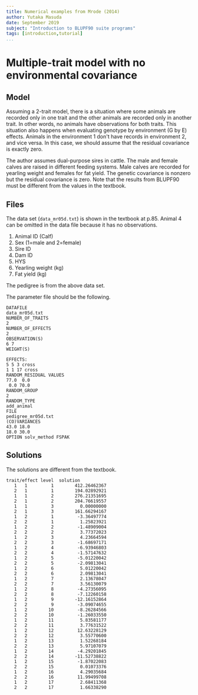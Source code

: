 ```yaml
---
title: Numerical examples from Mrode (2014)
author: Yutaka Masuda
date: September 2019
subject: "Introduction to BLUPF90 suite programs"
tags: [introduction,tutorial]
...
```


Multiple-trait model with no environmental covariance
=====================================================

Model
-----

Assuming a 2-trait model, there is a situation where some animals are recorded only in one trait
and the other animals are recorded only in another trait. In other words, no animals have
observations for both traits. This situation also happens when evaluating genotype by environment
(G by E) effects. Animals in the environment 1 don't have records in environment 2, and vice versa.
In this case, we should assume that the residual covariance is exactly zero.

The author assumes dual-purpose sires in cattle. The male and female calves are raised in
different feeding systems. Male calves are recorded for yearling weight and females for fat yield.
The genetic covariance is nonzero but the residual covariance is zero.
Note that the results from BLUPF90 must be different from the values in the textbook.


Files
-----

The data set (`data_mr05d.txt`) is shown in the textbook at p.85.
Animal 4 can be omitted in the data file because it has no observations.

1. Animal ID (Calf)
2. Sex (1=male and 2=female)
3. Sire ID
4. Dam ID
5. HYS
6. Yearling weight (kg)
7. Fat yield (kg)

The pedigree is from the above data set.

The parameter file should be the following.

~~~~~{language=blupf90 caption="param_mr05d.txt"}
DATAFILE
data_mr05d.txt
NUMBER_OF_TRAITS
2
NUMBER_OF_EFFECTS
2
OBSERVATION(S)
6 7
WEIGHT(S)

EFFECTS:
5 5 3 cross
1 1 17 cross
RANDOM_RESIDUAL VALUES
77.0  0.0
 0.0 70.0
RANDOM_GROUP
2
RANDOM_TYPE
add_animal
FILE
pedigree_mr05d.txt
(CO)VARIANCES
43.0 18.0
18.0 30.0
OPTION solv_method FSPAK
~~~~~

Solutions
---------

The solutions are different from the textbook.

~~~~~{language=text caption="solutions"}
trait/effect level  solution
   1   1         1        412.26462367
   2   1         1        194.02892921
   1   1         2        276.21351695
   2   1         2        204.76619557
   1   1         3          0.00000000
   2   1         3        161.66294167
   1   2         1         -3.36497774
   2   2         1          1.25823921
   1   2         2         -1.48909004
   2   2         2          3.77372023
   1   2         3          4.23664594
   2   2         3         -1.68697171
   1   2         4         -6.93946803
   2   2         4         -1.57147632
   1   2         5         -5.01220042
   2   2         5         -2.09813041
   1   2         6          5.01220042
   2   2         6          2.09813041
   1   2         7          2.13678047
   2   2         7          3.56130079
   1   2         8         -4.27356095
   2   2         8         -7.12260158
   1   2         9        -12.16152864
   2   2         9         -3.09074655
   1   2        10         -8.26284566
   2   2        10         -1.26033550
   1   2        11          5.83581177
   2   2        11          3.77631522
   1   2        12         12.63228129
   2   2        12          3.55770600
   1   2        13          1.52268184
   2   2        13          5.97107079
   1   2        14         -4.29201845
   2   2        14        -11.52738822
   1   2        15         -1.87022083
   2   2        15          0.01073376
   1   2        16          4.29035684
   2   2        16         11.99499708
   1   2        17          2.68411368
   2   2        17          1.66338290
~~~~~
